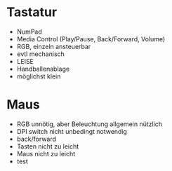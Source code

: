 # Tastatur

- NumPad
- Media Control (Play/Pause, Back/Forward, Volume)
- RGB, einzeln ansteuerbar
- evtl mechanisch
- LEISE
- Handballenablage
- möglichst klein


# Maus

- RGB unnötig, aber Beleuchtung allgemein nützlich
- DPI switch nicht unbedingt notwendig
- back/forward
- Tasten nicht zu leicht
- Maus nicht zu leicht
- test
